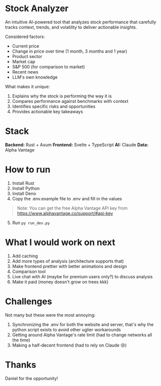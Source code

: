 # Stock Analyzer

An intuitive AI-powered tool that analyzes stock performance that carefully tracks context, trends, and volatility to deliver actionable insights.

Considered factors:
* Current price
* Change in price over time (1 month, 3 months and 1 year)
* Product sector
* Market cap
* S&P 500 (for comparison to market)
* Recent news
* LLM's own knowledge

What makes it unique:
1. Explains why the stock is performing the way it is
2. Compares performance against benchmarks with context
3. Identifies specific risks and opportunities
4. Provides actionable key takeaways

# Stack

**Backend:** Rust + Axum
**Frontend:** Svelte + TypeScript
**AI:** Claude
**Data:** Alpha Vantage

# How to run

1. Install Rust
2. Install Python
3. Install Deno
4. Copy the .env.example file to .env and fill in the values
> Note: You can get the free Alpha Vantage API key from https://www.alphavantage.co/support/#api-key
5. Run `py run_dev.py`

# What I would work on next

1. Add caching
2. Add more types of analysis (architecture supports that)
3. Make frontend prettier with better animations and design
4. Comparison tool
5. Live chat with AI (maybe for premium users only?) to discuss analysis
6. Make it paid (money doesn't grow on trees kkk)

# Challenges

Not many but these were the most annoying:

1. Synchronizing the .env for both the website and server, that's why the python script exists to avoid other uglier workarounds
2. Getting around Alpha Vantage's rate limit (had to change networks all the time)
3. Making a half-decent frontend (had to rely on Claude 😢)

# Thanks

Daniel for the opportunity!